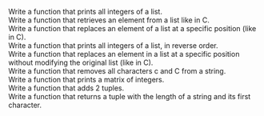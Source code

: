 Write a function that prints all integers of a list.  
Write a function that retrieves an element from a list like in C.  
Write a function that replaces an element of a list at a specific position (like in C).  
Write a function that prints all integers of a list, in reverse order.  
Write a function that replaces an element in a list at a specific position without modifying the original list (like in C).  
Write a function that removes all characters c and C from a string.  
Write a function that prints a matrix of integers.  
Write a function that adds 2 tuples.  
Write a function that returns a tuple with the length of a string and its first character.  
